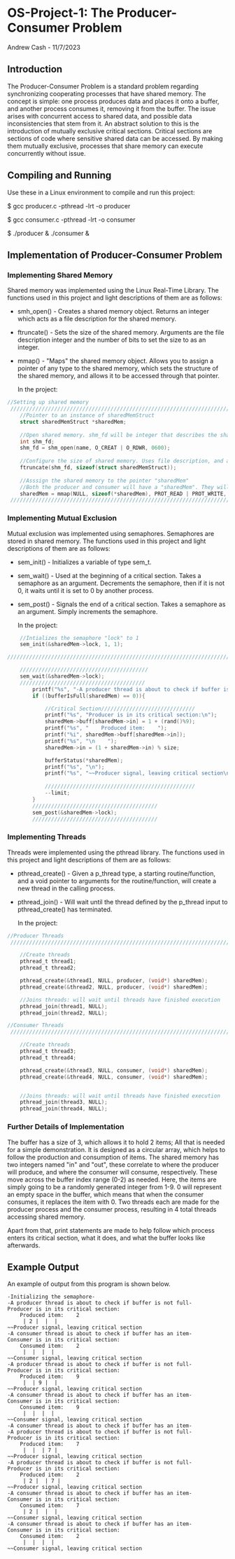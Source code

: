 # OS-Project-1: The Producer-Consumer Problem

Andrew Cash - 11/7/2023

## Introduction

The Producer-Consumer Problem is a standard problem regarding synchronizing cooperating processes that have shared memory. The concept is simple: one process produces data and places it onto a buffer, and another process consumes it, removing it from the buffer. The issue arises with concurrent access to shared data, and possible data inconsistencies that stem from it. An abstract solution to this is the introduction of mutually exclusive critical sections. Critical sections are sections of code where sensitive shared data can be accessed. By making them mutually exclusive, processes that share memory can execute concurrently without issue.

## Compiling and Running
Use these in a Linux environment to compile and run this project:

$ gcc producer.c -pthread -lrt -o producer

$ gcc consumer.c -pthread -lrt -o consumer

$ ./producer & ./consumer &

## Implementation of Producer-Consumer Problem

### Implementing Shared Memory

Shared memory was implemented using the Linux Real-Time Library. The functions used in this project and light descriptions of them are as follows:

- smh_open()
        - Creates a shared memory object. Returns an integer which acts as a file description for the shared memory.
- ftruncate()
        - Sets the size of the shared memory. Arguments are the file description integer and the number of bits to set the size to as an integer.
- mmap()
        - "Maps" the shared memory object. Allows you to assign a pointer of any type to the shared memory, which sets the structure of the shared memory, and allows it to be accessed through that pointer.
  
  In the project:

```c
//Setting up shared memory
 ///////////////////////////////////////////////////////////////////////////////////////////////////////////////////////////////
    //Pointer to an instance of sharedMemStruct
    struct sharedMemStruct *sharedMem;
 
    //Open shared memory. shm_fd will be integer that describes the shared memory file
    int shm_fd;
    shm_fd = shm_open(name, O_CREAT | O_RDWR, 0600);
 
    //Configure the size of shared memory. Uses file description, and amount of bits as an integer
    ftruncate(shm_fd, sizeof(struct sharedMemStruct));
 
    //Asssign the shared memory to the pointer "sharedMem"
    //Both the producer and consumer will have a "sharedMem". They will point to the same memory location
    sharedMem = mmap(NULL, sizeof(*sharedMem), PROT_READ | PROT_WRITE, MAP_SHARED, shm_fd, 0);
 ///////////////////////////////////////////////////////////////////////////////////////////////////////////////////////////////
```

### Implementing Mutual Exclusion

Mutual exclusion was implemented using semaphores. Semaphores are stored in shared memory. The functions used in this project and light descriptions of them are as follows:

- sem_init()
        - Initializes a variable of type sem_t.
- sem_wait()
        - Used at the beginning of a critical section. Takes a semaphore as an argument. Decrements the semaphore, then if it is not 0, it waits until it is set to 0 by another process.
- sem_post()
        - Signals the end of a critical section. Takes a semaphore as an argument. Simply increments the semaphore.

  In the project:

```c
    //Intializes the semaphore "lock" to 1
    sem_init(&sharedMem->lock, 1, 1);

////////////////////////////////////////////////////////////////////////////////////////////////////////////////////////////////////////////////////

    /////////////////////////////////////////
    sem_wait(&sharedMem->lock);                                                         //Only one at a time can check if its full/empty
    ////////////////////////////////////////
        printf("%s", "-A producer thread is about to check if buffer is not full- \n");
        if ((bufferIsFull(sharedMem) == 0)){                                            //if buffer is not full: Begin waiting. Will continue if the lock equals 1, meaning nothing is within its critical section

            //Critical Section//////////////////////////////
            printf("%s", "Producer is in its critical section:\n");
            sharedMem->buff[sharedMem->in] = 1 + (rand()%9);                            //random number 1-9 to be pushed onto buffer
            printf("%s", "    Produced item:    ");
            printf("%i", sharedMem->buff[sharedMem->in]);                               //Prints the item on buffer
            printf("%s", "\n    ");
            sharedMem->in = (1 + sharedMem->in) % size;                                 //Sets "in" to the next index of the circular array

            bufferStatus(*sharedMem);                                                   //Outputs the current items in the buffer
            printf("%s", "\n");
            printf("%s", "~~Producer signal, leaving critical section\n");
                                              
            ////////////////////////////////////////////////
            --limit;
        }
        ////////////////////////////////////////
        sem_post(&sharedMem->lock);
        ////////////////////////////////////////
```

### Implementing Threads

Threads were implemented using the pthread library. The functions used in this project and light descriptions of them are as follows:

- pthread_create()
          - Given a p_thread type, a starting routine/function, and a void pointer to arguments for the routine/function, will create a new thread in the calling process.
- pthread_join()
          - Will wait until the thread defined by the p_thread input to pthread_create() has terminated.
    
    In the project:

```c
//Producer Threads
 ///////////////////////////////////////////////////////////////////////////////////////////////////////////////////////////////

    //Create threads
    pthread_t thread1;
    pthread_t thread2;

    pthread_create(&thread1, NULL, producer, (void*) sharedMem);
    pthread_create(&thread2, NULL, producer, (void*) sharedMem);

    //Joins threads: will wait until threads have finished execution
    pthread_join(thread1, NULL);
    pthread_join(thread2, NULL);

//Consumer Threads
 ///////////////////////////////////////////////////////////////////////////////////////////////////////////////////////////////

    //Create threads
    pthread_t thread3;
    pthread_t thread4;

    pthread_create(&thread3, NULL, consumer, (void*) sharedMem);
    pthread_create(&thread4, NULL, consumer, (void*) sharedMem);


    //Joins threads: will wait until threads have finished execution
    pthread_join(thread3, NULL);
    pthread_join(thread4, NULL);

```

### Further Details of Implementation

The buffer has a size of 3, which allows it to hold 2 items; All that is needed for a simple demonstration. It is designed as a circular array, which helps to follow the production and consumption of items. The shared memory has two integers named "in" and "out", these correlate to where the producer will produce, and where the consumer will consume, respectively. These move across the buffer index range (0-2) as needed. Here, the items are simply going to be a randomly generated integer from 1-9. 0 will represent an empty space in the buffer, which means that when the consumer consumes, it replaces the item with 0. Two threads each are made for the producer process and the consumer process, resulting in 4 total threads accessing shared memory.

Apart from that, print statements are made to help follow which process enters its critical section, what it does, and what the buffer looks like afterwards.

## Example Output

An example of output from this program is shown below.

```
-Initializing the semaphore-
-A producer thread is about to check if buffer is not full- 
Producer is in its critical section:
    Produced item:    2
     | 2 |  |  | 
~~Producer signal, leaving critical section
-A consumer thread is about to check if buffer has an item- 
Consumer is in its critical section:
    Consumed item:    2
     |  |  |  | 
~~Consumer signal, leaving critical section
-A producer thread is about to check if buffer is not full- 
Producer is in its critical section:
    Produced item:    9
     |  | 9 |  | 
~~Producer signal, leaving critical section
-A consumer thread is about to check if buffer has an item- 
Consumer is in its critical section:
    Consumed item:    9
     |  |  |  | 
~~Consumer signal, leaving critical section
-A consumer thread is about to check if buffer has an item- 
-A producer thread is about to check if buffer is not full- 
Producer is in its critical section:
    Produced item:    7
     |  |  | 7 | 
~~Producer signal, leaving critical section
-A producer thread is about to check if buffer is not full- 
Producer is in its critical section:
    Produced item:    2
     | 2 |  | 7 | 
~~Producer signal, leaving critical section
-A consumer thread is about to check if buffer has an item- 
Consumer is in its critical section:
    Consumed item:    7
     | 2 |  |  | 
~~Consumer signal, leaving critical section
-A consumer thread is about to check if buffer has an item- 
Consumer is in its critical section:
    Consumed item:    2
     |  |  |  | 
~~Consumer signal, leaving critical section
```
